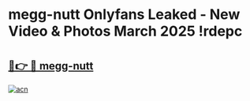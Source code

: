 # megg-nutt Onlyfans Leaked - New Video & Photos March 2025 !rdepc

# <h2><a href="https://1e139b.iuczelnia.edu.pl?title=megg-nutt&ref=rdepc">🔗👉 🔴 megg-nutt</a></h2>

[![acn](https://github.com/user-attachments/assets/0f9c940e-d8b0-45ae-aac7-cd30a18b3e1c)](https://1e139b.iuczelnia.edu.pl?title=megg-nutt&ref=rdepc)

